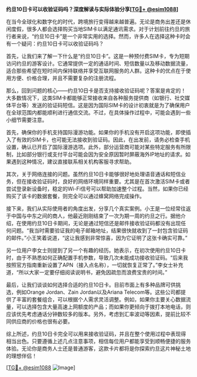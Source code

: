 **约旦10日卡可以收验证码吗？深度解读与实际体验分享[[TG💪+ @esim1088](https://t.me/s/esim1088)]**

在当今全球化和数字化的时代，跨境旅行变得越来越普遍。无论是商务出差还是休闲度假，很多人都会选择购买当地SIM卡以满足通讯需求。对于计划前往约旦的旅行者来说，“约旦10日卡”是一个非常实用的选择。然而，许多人在选择这种卡时会有一个疑问：约旦10日卡可以收验证码吗？

首先，让我们来了解一下什么是“约旦10日卡”。这是一种预付费SIM卡，专为短期访问约旦的游客设计。它通常提供一定的通话时间、短信数量以及移动数据流量，适合那些希望在短时间内保持联络并享受互联网服务的人群。这种卡的优点在于使用方便、价格合理，并且不需要复杂的注册流程。

那么，回到问题的核心——约旦10日卡是否支持接收验证码呢？答案是肯定的！大多数情况下，这类SIM卡都能够正常接收来自各种服务提供商（如银行、社交媒体平台等）发送的验证码短信。这是因为国际SIM卡的设计初衷就是为了确保用户在全球范围内都能顺利进行通信交流。不过，在具体操作过程中，可能会遇到一些小细节需要注意。

首先，确保你的手机支持国际漫游功能。如果你的手机没有开启这项功能，即使插入了有效的SIM卡，也可能无法接收到验证码。因此，在出发前，请务必检查手机设置，确认已开启了国际漫游选项。此外，部分运营商可能对某些特定服务有所限制，比如部分银行或支付平台可能会因为安全原因暂时屏蔽海外IP地址的请求。如果遇到这种情况，建议直接联系相关机构客服寻求帮助。

其次，关于网络连接的问题。虽然约旦10日卡能够很好地处理语音通话和短信业务，但在接收验证码时，良好的网络环境同样重要。尤其是在首次激活SIM卡或者尝试登录新设备时，稳定的Wi-Fi信号可以帮助加速整个过程。当然，如果你已经购买了该卡的数据套餐，则完全可以通过蜂窝网络完成操作。

接下来，我们从实际使用者的角度出发，分享几个真实案例。小王是一位经常往返于中国与中东之间的商人，他最近刚刚结束了一次为期一周的约旦之行。据他介绍，在使用约旦10日卡期间，无论是通过短信还是邮件接收验证码都没有出现任何问题。“我当时需要验证我的电子邮箱地址，结果很快就收到了一封包含验证码的邮件。”小王笑着说道，“这让我感到非常惊喜，因为它证明了这张卡确实可靠。”

另一位用户李女士则提到了另一个有趣的经历。她表示，在初次使用约旦10日卡时，由于不熟悉如何正确配置手机参数，导致几次未能成功接收验证码。“后来我按照官方指南重新设置了APN（接入点名称），一切就恢复正常了。”李女士补充道，“所以大家一定要仔细阅读说明书，避免因疏忽而浪费宝贵的时间。”

最后，让我们谈谈如何选择合适的约旦10日卡。目前市面上有多种品牌可供挑选，例如Orange Jordan、Zain Jordan以及Ariana Telecom等。这些公司都提供了丰富的套餐组合，可以根据个人需求灵活调整。例如，如果你主要关心数据流量，可以选择包含大量高速上网额度的产品；而如果你更倾向于拨打本地电话，则应该优先考虑通话分钟数较多的版本。另外，考虑到汇率波动等因素，提前比较不同供应商的价格也很有必要。

综上所述，约旦10日卡完全可以用来接收验证码，并且在整个使用过程中表现得相当出色。只要遵循上述几点注意事项，相信每位用户都能享受到顺畅便捷的服务体验。无论你是商务人士还是普通游客，这款卡片都将是你探索约旦这片神秘土地的理想伴侣！

[[TG💪+ @esim1088](https://t.me/s/esim1088) ![Image](https://i.postimg.cc/4NQfJmqS/Snipaste-2025-05-13-00-14-12.png)]